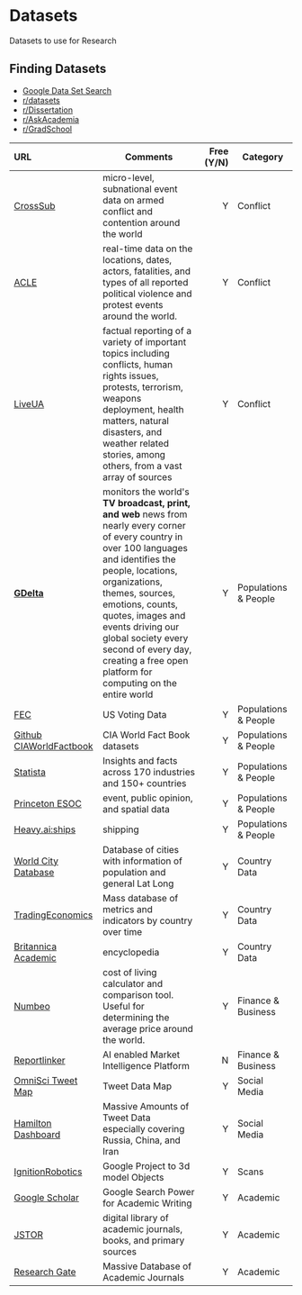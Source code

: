 # Datasets

Datasets to use for Research

## Finding Datasets

- [Google Data Set Search](https://datasetsearch.research.google.com/)
- [r/datasets](https://www.reddit.com/r/datasets/)
- [r/Dissertation](https://www.reddit.com/r/Dissertation/)
- [r/AskAcademia](https://www.reddit.com/r/AskAcademia/)
- [r/GradSchool](https://www.reddit.com/r/GradSchool/)

| URL                                                                                                                                                                                                                                                                                                                                                                                                                                                                                                                | Comments                                                                                                                                                                                                                                                                                                                                                           | Free (Y/N) | Category             |
| :----------------------------------------------------------------------------------------------------------------------------------------------------------------------------------------------------------------------------------------------------------------------------------------------------------------------------------------------------------------------------------------------------------------------------------------------------------------------------------------------------------------- | ------------------------------------------------------------------------------------------------------------------------------------------------------------------------------------------------------------------------------------------------------------------------------------------------------------------------------------------------------------------ | ---------: | -------------------- |
| [CrossSub](http://cross-sub.org/)                                                                                                                                                                                                                                                                                                                                                                                                                                                                                  | micro-level, subnational event data on armed conflict and contention around the world                                                                                                                                                                                                                                                                              |          Y | Conflict             |
| [ACLE](https://acleddata.com/#/dashboard)                                                                                                                                                                                                                                                                                                                                                                                                                                                                          | real-time data on the locations, dates, actors, fatalities, and types of all reported political violence and protest events around the world.                                                                                                                                                                                                                      |          Y | Conflict             |
| [LiveUA](https://liveuamap.com/)                                                                                                                                                                                                                                                                                                                                                                                                                                                                                   | factual reporting of a variety of important topics including conflicts, human rights issues, protests, terrorism, weapons deployment, health matters, natural disasters, and weather related stories, among others, from a vast array of sources                                                                                                                   |          Y | Conflict             |
| **[GDelta](https://api.gdeltproject.org/api/v2/summary/summary/)**                                                                                                                                                                                                                                                                                                                                                                                                                                                 | monitors the world's **TV broadcast, print, and web** news from nearly every corner of every country in over 100 languages and identifies the people, locations, organizations, themes, sources, emotions, counts, quotes, images and events driving our global society every second of every day, creating a free open platform for computing on the entire world |          Y | Populations & People |
| [FEC](https://www.fec.gov/data/)                                                                                                                                                                                                                                                                                                                                                                                                                                                                                   | US Voting Data                                                                                                                                                                                                                                                                                                                                                     |          Y | Populations & People |
| [Github CIAWorldFactbook](https://github.com/woosal1337/cia/tree/main/datasets)                                                                                                                                                                                                                                                                                                                                                                                                                                         | CIA World Fact Book datasets                                                                                                                                                                                                                                                                                                                                        |          Y | Populations & People |
| [Statista](https://www.statista.com/)                                                                                                                                                                                                                                                                                                                                                                                                                                                                              | Insights and facts across 170 industries and 150+ countries                                                                                                                                                                                                                                                                                                        |          Y | Populations & People |
| [Princeton ESOC](https://esoc.princeton.edu/data)                                                                                                                                                                                                                                                                                                                                                                                                                                                                  | event, public opinion, and spatial data                                                                                                                                                                                                                                                                                                                            |          Y | Populations & People |
| [Heavy.ai:ships](https://www.heavy.ai/demos/ships)                                                                                                                                                                                                                                                                                                                                                                                                                                                                 | shipping                                                                                                                                                                                                                                                                                                                                                           |          Y | Populations & People |
| [World City Database](https://www.google.com/search?q=inurl%3Ahttps%3A%2F%2Fsimplemaps.com%2Fdata%2F*-cities+%22COUNTRY-HERE%22&newwindow=1&client=firefox-b-1-d&sxsrf=ALiCzsaBIS8xQeZg9SWV58kErpaH3B1Ygg%3A1651200770193&ei=AlNrYoS2C5-LytMPiYONqAw&ved=0ahUKEwiEv_Caorj3AhWfhXIEHYlBA8UQ4dUDCA0&uact=5&oq=inurl%3Ahttps%3A%2F%2Fsimplemaps.com%2Fdata%2F*-cities+%22COUNTRY-HERE%22&gs_lcp=Cgdnd3Mtd2l6EAM6BwgAEEcQsANKBAhBGABKBAhGGABQylJYh5MBYJqaAWgCcAF4AIABdogBzQuSAQQ0LjEwmAEAoAEByAEIwAEB&sclient=gws-wiz) | Database of cities with information of population and general Lat Long                                                                                                                                                                                                                                                                                             |          Y | Country Data         |
| [TradingEconomics](https://tradingeconomics.com/indicators)                                                                                                                                                                                                                                                                                                                                                                                                                                                        | Mass database of metrics and indicators by country over time                                                                                                                                                                                                                                                                                                       |          Y | Country Data         |
| [Britannica Academic](https://0-academic-eb-com.mwrlibrary.armybiznet.com/levels/collegiate/)                                                                                                                                                                                                                                                                                                                                                                                                                      | encyclopedia                                                                                                                                                                                                                                                                                                                                                       |          Y | Country Data         |
| [Numbeo](https://www.numbeo.com/cost-of-living/)                                                                                                                                                                                                                                                                                                                                                                                                                                                                   | cost of living calculator and comparison tool. Useful for determining the average price around the world.                                                                                                                                                                                                                                                          |          Y | Finance & Business   |
| [Reportlinker](https://ai.reportlinker.com/pricing)                                                                                                                                                                                                                                                                                                                                                                                                                                                                | AI enabled Market Intelligence Platform                                                                                                                                                                                                                                                                                                                            |          N | Finance & Business   |
| [OmniSci Tweet Map](https://scl2-04-gpu03.mapd.com/)                                                                                                                                                                                                                                                                                                                                                                                                                                                               | Tweet Data Map                                                                                                                                                                                                                                                                                                                                                     |          Y | Social Media         |
| [Hamilton Dashboard](https://securingdemocracy.gmfus.org/hamilton-dashboard)                                                                                                                                                                                                                                                                                                                                                                                                                                       | Massive Amounts of Tweet Data especially covering Russia, China, and Iran                                                                                                                                                                                                                                                                                          |          Y | Social Media         |
| [IgnitionRobotics](https://app.ignitionrobotics.org/dashboard)                                                                                                                                                                                                                                                                                                                                                                                                                                                     | Google Project to 3d model Objects                                                                                                                                                                                                                                                                                                                                 |          Y | Scans                |
| [Google Scholar](https://scholar.google.com/schhp?hl=en)                                                                                                                                                                                                                                                                                                                                                                                                                                                           | Google Search Power for Academic Writing                                                                                                                                                                                                                                                                                                                           |          Y | Academic             |
| [JSTOR](https://www.jstor.org/)                                                                                                                                                                                                                                                                                                                                                                                                                                                                                    | digital library of academic journals, books, and primary sources                                                                                                                                                                                                                                                                                                   |          Y | Academic             |
| [Research Gate](https://www.researchgate.net/)                                                                                                                                                                                                                                                                                                                                                                                                                                                                     | Massive Database of Academic Journals                                                                                                                                                                                                                                                                                                                              |          Y | Academic             |
